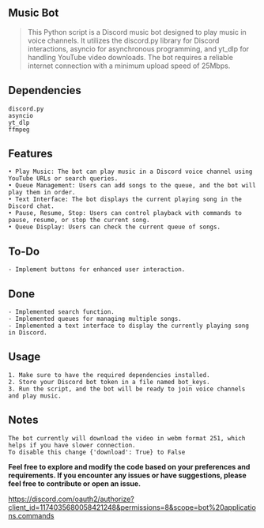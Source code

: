 ## Music Bot

> This Python script is a Discord music bot designed to play music in voice channels.
> It utilizes the discord.py library for Discord interactions, asyncio for asynchronous programming, and yt_dlp for handling YouTube video downloads.
> The bot requires a reliable internet connection with a minimum upload speed of 25Mbps.

## Dependencies

    discord.py
    asyncio
    yt_dlp
    ffmpeg

## Features

    • Play Music: The bot can play music in a Discord voice channel using YouTube URLs or search queries.
    • Queue Management: Users can add songs to the queue, and the bot will play them in order.
    • Text Interface: The bot displays the current playing song in the Discord chat.
    • Pause, Resume, Stop: Users can control playback with commands to pause, resume, or stop the current song.
    • Queue Display: Users can check the current queue of songs.

## To-Do

    - Implement buttons for enhanced user interaction.

## Done

    - Implemented search function.
    - Implemented queues for managing multiple songs.
    - Implemented a text interface to display the currently playing song in Discord.

## Usage

    1. Make sure to have the required dependencies installed.
    2. Store your Discord bot token in a file named bot_keys.
    3. Run the script, and the bot will be ready to join voice channels and play music.

## Notes
    The bot currently will download the video in webm format 251, which helps if you have slower connection.
    To disable this change {'download': True} to False

**Feel free to explore and modify the code based on your preferences and requirements. 
If you encounter any issues or have suggestions, please feel free to contribute or open an issue.**


https://discord.com/oauth2/authorize?client_id=1174035680058421248&permissions=8&scope=bot%20applications.commands